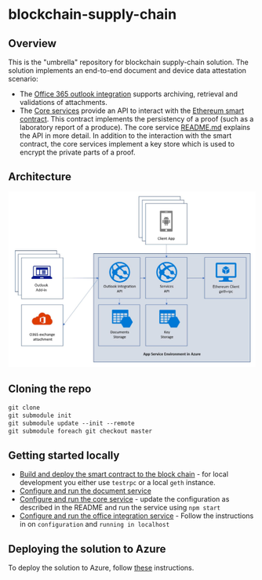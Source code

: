 # blockchain-supply-chain

## Overview
This is the "umbrella" repository for blockchain supply-chain solution. The solution implements an end-to-end document and device data attestation scenario:
* The [Office 365 outlook integration](https://github.com/Azure/supply-chain-office-integration) supports archiving, retrieval and validations of attachments. 
* The [Core services](https://github.com/Azure/supply-chain-services) provide an API to interact with the [Ethereum smart contract](https://github.com/Azure/supply-chain-smart-contracts). This contract implements the persistency of a proof (such as a laboratory report of a produce). The core service [README.md](https://github.com/Azure/supply-chain-services/blob/master/README.MD) explains the API in more detail. In addition to the interaction with the smart contract, the core services implement a key store which is used to encrypt the private parts of a proof. 

## Architecture
![Architecture overview](./diagrams/architecture.jpg)

## Cloning the repo
```
git clone
git submodule init 
git submodule update --init --remote
git submodule foreach git checkout master
```

## Getting started locally
* [Build and deploy the smart contract to the block chain](https://github.com/Azure/supply-chain-smart-contracts/blob/master/README.md) - for local development you either use `testrpc` or a local `geth` instance.
* [Configure and run the document service](https://github.com/Azure/supply-chain-document-service) 
* [Configure and run the core service](https://github.com/Azure/supply-chain-services) - update the configuration as described in the README and run the service using `npm start`
* [Configure and run the office integration service](https://github.com/Azure/supply-chain-office-integration) - Follow the instructions in on `configuration` and `running in localhost`

## Deploying the solution to Azure
To deploy the solution to Azure, follow [these](https://github.com/Azure/blockchain-supply-chain/tree/master/azure-deployment) instructions.
